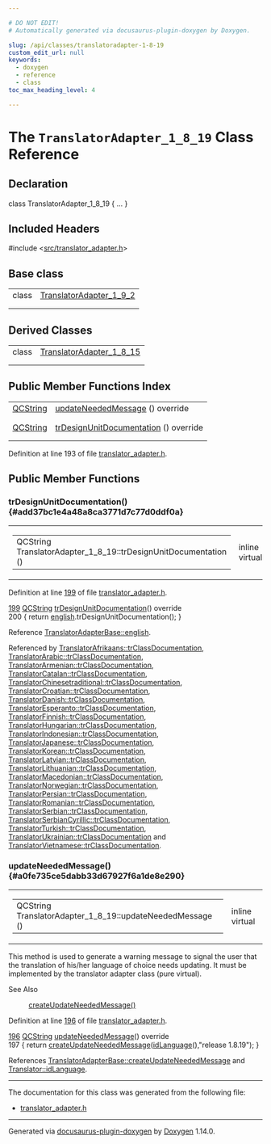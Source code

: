 ```yaml
---

# DO NOT EDIT!
# Automatically generated via docusaurus-plugin-doxygen by Doxygen.

slug: /api/classes/translatoradapter-1-8-19
custom_edit_url: null
keywords:
  - doxygen
  - reference
  - class
toc_max_heading_level: 4

---
```


<div class="doxyPage">

# The `TranslatorAdapter_1_8_19` Class Reference



## Declaration

<div class="doxyDeclaration">
class TranslatorAdapter_1_8_19 { ... }
</div>

## Included Headers

<div class="doxyIncludesList">#include &lt;<a href="/web-doxygen/docs/api/files/src/translator-adapter-h">src/translator_adapter.h</a>&gt;
</div>

## Base class

<table class="doxyMembersIndex">

<tr class="doxyMemberIndexItem">
<td class="doxyMemberIndexItemType" align="left" valign="top">class</td>
<td class="doxyMemberIndexItemName" align="left" valign="top"><a href="/web-doxygen/docs/api/classes/translatoradapter-1-9-2">TranslatorAdapter_1_9_2</a></td>
</tr>
<tr class="doxyMemberIndexDescription">
<td class="doxyMemberIndexDescriptionLeft"></td>
<td class="doxyMemberIndexDescriptionRight">
</td>
</tr>
<tr class="doxyMemberIndexSeparator">
<td class="doxyMemberIndexSeparator" colspan="2"></td>
</tr>

</table>

## Derived Classes

<table class="doxyMembersIndex">

<tr class="doxyMemberIndexItem">
<td class="doxyMemberIndexItemType" align="left" valign="top">class</td>
<td class="doxyMemberIndexItemName" align="left" valign="top"><a href="/web-doxygen/docs/api/classes/translatoradapter-1-8-15">TranslatorAdapter_1_8_15</a></td>
</tr>
<tr class="doxyMemberIndexDescription">
<td class="doxyMemberIndexDescriptionLeft"></td>
<td class="doxyMemberIndexDescriptionRight">
</td>
</tr>
<tr class="doxyMemberIndexSeparator">
<td class="doxyMemberIndexSeparator" colspan="2"></td>
</tr>

</table>

## Public Member Functions Index

<table class="doxyMembersIndex">

<tr class="doxyMemberIndexItem">
<td class="doxyMemberIndexItemType" align="left" valign="top"><a href="/web-doxygen/docs/api/classes/qcstring">QCString</a></td>
<td class="doxyMemberIndexItemName" align="left" valign="top"><a href="#a0fe735ce5dabb33d67927f6a1de8e290">updateNeededMessage</a> () override</td>
</tr>
<tr class="doxyMemberIndexDescription">
<td class="doxyMemberIndexDescriptionLeft"></td>
<td class="doxyMemberIndexDescriptionRight">
</td>
</tr>
<tr class="doxyMemberIndexSeparator">
<td class="doxyMemberIndexSeparator" colspan="2"></td>
</tr>

<tr class="doxyMemberIndexItem">
<td class="doxyMemberIndexItemType" align="left" valign="top"><a href="/web-doxygen/docs/api/classes/qcstring">QCString</a></td>
<td class="doxyMemberIndexItemName" align="left" valign="top"><a href="#add37bc1e4a48a8ca3771d7c77d0ddf0a">trDesignUnitDocumentation</a> () override</td>
</tr>
<tr class="doxyMemberIndexDescription">
<td class="doxyMemberIndexDescriptionLeft"></td>
<td class="doxyMemberIndexDescriptionRight">
</td>
</tr>
<tr class="doxyMemberIndexSeparator">
<td class="doxyMemberIndexSeparator" colspan="2"></td>
</tr>

</table>


<p>Definition at line 193 of file <a href="/web-doxygen/docs/api/files/src/translator-adapter-h">translator_adapter.h</a>.</p>

<div class="doxySectionDef">

## Public Member Functions

### trDesignUnitDocumentation() {#add37bc1e4a48a8ca3771d7c77d0ddf0a}

<div class="doxyMemberItem">
<div class="doxyMemberProto">
<table class="doxyMemberLabels">
<tr class="doxyMemberLabels">
<td class="doxyMemberLabelsLeft">
<table class="doxyMemberName">
<tr>
<td class="doxyMemberName">QCString TranslatorAdapter_1_8_19::trDesignUnitDocumentation ()</td>
</tr>
</table>
</td>
<td class="doxyMemberLabelsRight">
<span class="doxyMemberLabels">
<span class="doxyMemberLabel inline">inline</span>
<span class="doxyMemberLabel virtual">virtual</span>
</span>
</td>
</tr>
</table>
</div>
<div class="doxyMemberDoc">


<p>Definition at line <a href="/web-doxygen/docs/api/files/src/translator-adapter-h/#l00199">199</a> of file <a href="/web-doxygen/docs/api/files/src/translator-adapter-h">translator_adapter.h</a>.</p>

<div class="doxyProgramListing">

<div class="doxyCodeLine"><span class="doxyLineNumber"><a href="#add37bc1e4a48a8ca3771d7c77d0ddf0a">199</a></span><span class="doxyLineContent"><span class="doxyHighlight">    <a href="/web-doxygen/docs/api/classes/qcstring">QCString</a> <a href="#add37bc1e4a48a8ca3771d7c77d0ddf0a">trDesignUnitDocumentation</a>()</span><span class="doxyHighlightKeyword"> override</span></span></div>
<div class="doxyCodeLine"><span class="doxyLineNumber">200</span><span class="doxyLineContent"><span class="doxyHighlightKeyword">    </span><span class="doxyHighlight">{ </span><span class="doxyHighlightKeywordFlow">return</span><span class="doxyHighlight"> <a href="/web-doxygen/docs/api/classes/translatoradapterbase/#a75fd1d1116debf9adacfef772a04a7b1">english</a>.trDesignUnitDocumentation(); }</span></span></div>

</div>


Reference <a href="/web-doxygen/docs/api/classes/translatoradapterbase/#a75fd1d1116debf9adacfef772a04a7b1">TranslatorAdapterBase::english</a>.

Referenced by <a href="/web-doxygen/docs/api/classes/translatorafrikaans/#a6e037a5fc979fba91dcb770979676084">TranslatorAfrikaans::trClassDocumentation</a>, <a href="/web-doxygen/docs/api/classes/translatorarabic/#ab1dd2497e15f03f6ec7969045ab266c9">TranslatorArabic::trClassDocumentation</a>, <a href="/web-doxygen/docs/api/classes/translatorarmenian/#a2e65f4f44d448821a9babc3afd26a057">TranslatorArmenian::trClassDocumentation</a>, <a href="/web-doxygen/docs/api/classes/translatorcatalan/#a4ad827ecdbaf2922578184bce26a9397">TranslatorCatalan::trClassDocumentation</a>, <a href="/web-doxygen/docs/api/classes/translatorchinesetraditional/#a29d6c69aac7462a3ab785bc764e1b984">TranslatorChinesetraditional::trClassDocumentation</a>, <a href="/web-doxygen/docs/api/classes/translatorcroatian/#ae34666847138a860c2b1a459695608a0">TranslatorCroatian::trClassDocumentation</a>, <a href="/web-doxygen/docs/api/classes/translatordanish/#ad3f1d8eced794307a561e4b15558d99b">TranslatorDanish::trClassDocumentation</a>, <a href="/web-doxygen/docs/api/classes/translatoresperanto/#a5ab608e8a822ec52744d607815991c2f">TranslatorEsperanto::trClassDocumentation</a>, <a href="/web-doxygen/docs/api/classes/translatorfinnish/#a3916f2f51d6b03915d115ae9eb83f69a">TranslatorFinnish::trClassDocumentation</a>, <a href="/web-doxygen/docs/api/classes/translatorhungarian/#aec4cdb13117af263205f7c506ccff9e5">TranslatorHungarian::trClassDocumentation</a>, <a href="/web-doxygen/docs/api/classes/translatorindonesian/#ad64799c16b54eef4c1801bf860b5a5e7">TranslatorIndonesian::trClassDocumentation</a>, <a href="/web-doxygen/docs/api/classes/translatorjapanese/#a1e2aa16953afbf836a0c95bf3b8010f2">TranslatorJapanese::trClassDocumentation</a>, <a href="/web-doxygen/docs/api/classes/translatorkorean/#a38bb63b8dbf7fbe4b6091e07bca3a745">TranslatorKorean::trClassDocumentation</a>, <a href="/web-doxygen/docs/api/classes/translatorlatvian/#a1585480ad24e582d427e570178f987fc">TranslatorLatvian::trClassDocumentation</a>, <a href="/web-doxygen/docs/api/classes/translatorlithuanian/#ac1ad88d518436b82b5abd65d3a81987b">TranslatorLithuanian::trClassDocumentation</a>, <a href="/web-doxygen/docs/api/classes/translatormacedonian/#ae9b33c3a184bd7005bc15637196ee8b5">TranslatorMacedonian::trClassDocumentation</a>, <a href="/web-doxygen/docs/api/classes/translatornorwegian/#a3daa1b1c4e7f550d124a65d1c0a2e80e">TranslatorNorwegian::trClassDocumentation</a>, <a href="/web-doxygen/docs/api/classes/translatorpersian/#a4363bcf7fc00223534ad1852874c0be0">TranslatorPersian::trClassDocumentation</a>, <a href="/web-doxygen/docs/api/classes/translatorromanian/#ac444f21f3900057253582996b818ed64">TranslatorRomanian::trClassDocumentation</a>, <a href="/web-doxygen/docs/api/classes/translatorserbian/#aad3fc6d6675c350b26e6fa6bc4115a6e">TranslatorSerbian::trClassDocumentation</a>, <a href="/web-doxygen/docs/api/classes/translatorserbiancyrillic/#a0d90936e2881d744b2551afeec99639b">TranslatorSerbianCyrillic::trClassDocumentation</a>, <a href="/web-doxygen/docs/api/classes/translatorturkish/#a2b4dc69ec41d6e067a65982bd75825bc">TranslatorTurkish::trClassDocumentation</a>, <a href="/web-doxygen/docs/api/classes/translatorukrainian/#ada38d45d657e523a2563b261f96cf73b">TranslatorUkrainian::trClassDocumentation</a> and <a href="/web-doxygen/docs/api/classes/translatorvietnamese/#a20304d360d77b72040304b85c8c1c209">TranslatorVietnamese::trClassDocumentation</a>.
</div>
</div>

### updateNeededMessage() {#a0fe735ce5dabb33d67927f6a1de8e290}

<div class="doxyMemberItem">
<div class="doxyMemberProto">
<table class="doxyMemberLabels">
<tr class="doxyMemberLabels">
<td class="doxyMemberLabelsLeft">
<table class="doxyMemberName">
<tr>
<td class="doxyMemberName">QCString TranslatorAdapter_1_8_19::updateNeededMessage ()</td>
</tr>
</table>
</td>
<td class="doxyMemberLabelsRight">
<span class="doxyMemberLabels">
<span class="doxyMemberLabel inline">inline</span>
<span class="doxyMemberLabel virtual">virtual</span>
</span>
</td>
</tr>
</table>
</div>
<div class="doxyMemberDoc">



<p>This method is used to generate a warning message to signal the user that the translation of his/her language of choice needs updating. It must be implemented by the translator adapter class (pure virtual).</p>

<dl class="doxySectionUser">
<dt>See Also</dt>
<dd>
<p><a href="/web-doxygen/docs/api/classes/translatoradapterbase/#a71493b87a34d6e4c232e540734aba698">createUpdateNeededMessage()</a></p>
</dd>
</dl>


<p>Definition at line <a href="/web-doxygen/docs/api/files/src/translator-adapter-h/#l00196">196</a> of file <a href="/web-doxygen/docs/api/files/src/translator-adapter-h">translator_adapter.h</a>.</p>

<div class="doxyProgramListing">

<div class="doxyCodeLine"><span class="doxyLineNumber"><a href="#a0fe735ce5dabb33d67927f6a1de8e290">196</a></span><span class="doxyLineContent"><span class="doxyHighlight">    <a href="/web-doxygen/docs/api/classes/qcstring">QCString</a> <a href="#a0fe735ce5dabb33d67927f6a1de8e290">updateNeededMessage</a>()</span><span class="doxyHighlightKeyword"> override</span></span></div>
<div class="doxyCodeLine"><span class="doxyLineNumber">197</span><span class="doxyLineContent"><span class="doxyHighlightKeyword">    </span><span class="doxyHighlight">{ </span><span class="doxyHighlightKeywordFlow">return</span><span class="doxyHighlight"> <a href="/web-doxygen/docs/api/classes/translatoradapterbase/#a71493b87a34d6e4c232e540734aba698">createUpdateNeededMessage</a>(<a href="/web-doxygen/docs/api/classes/translator/#af1d1a225ccc757c51c6cecfeda886b93">idLanguage</a>(),</span><span class="doxyHighlightStringLiteral">"release 1.8.19"</span><span class="doxyHighlight">); }</span></span></div>

</div>


References <a href="/web-doxygen/docs/api/classes/translatoradapterbase/#a71493b87a34d6e4c232e540734aba698">TranslatorAdapterBase::createUpdateNeededMessage</a> and <a href="/web-doxygen/docs/api/classes/translator/#af1d1a225ccc757c51c6cecfeda886b93">Translator::idLanguage</a>.
</div>
</div>

</div>

<hr/>

<p>The documentation for this class was generated from the following file:</p>

<ul>
<li><a href="/web-doxygen/docs/api/files/src/translator-adapter-h">translator_adapter.h</a></li>
</ul>

<hr/>

<p class="doxyGeneratedBy">Generated via <a href="https://github.com/xpack/docusaurus-plugin-doxygen">docusaurus-plugin-doxygen</a> by <a href="https://www.doxygen.nl">Doxygen</a> 1.14.0.</p>

</div>
